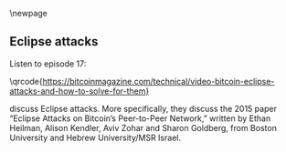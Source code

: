\newpage
## Eclipse attacks

Listen to episode 17:

\qrcode{https://bitcoinmagazine.com/technical/video-bitcoin-eclipse-attacks-and-how-to-solve-for-them}

discuss Eclipse attacks. More specifically, they discuss the 2015 paper “Eclipse Attacks on Bitcoin’s Peer-to-Peer Network,” written by Ethan Heilman, Alison Kendler, Aviv Zohar and Sharon Goldberg, from Boston University and Hebrew University/MSR Israel.
